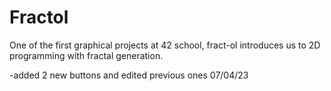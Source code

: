# Fractol
One of the first graphical projects at 42 school, fract-ol introduces us to 2D programming with fractal generation.

-added 2 new buttons and edited previous ones 07/04/23
